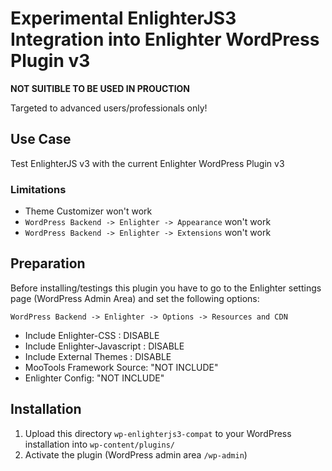 Experimental EnlighterJS3 Integration into Enlighter WordPress Plugin v3
==========================================================================

**NOT SUITIBLE TO BE USED IN PROUCTION**

Targeted to advanced users/professionals only! 

## Use Case ##

Test EnlighterJS v3 with the current Enlighter WordPress Plugin v3

### Limitations ###

* Theme Customizer won't work
* `WordPress Backend -> Enlighter -> Appearance` won't work
* `WordPress Backend -> Enlighter -> Extensions` won't work

## Preparation ##

Before installing/testings this plugin you have to go to the Enlighter settings page (WordPress Admin Area) and set the following options:

`WordPress Backend -> Enlighter -> Options -> Resources and CDN`

* Include Enlighter-CSS : DISABLE
* Include Enlighter-Javascript : DISABLE
* Include External Themes : DISABLE
* MooTools Framework Source: "NOT INCLUDE"
* Enlighter Config: "NOT INCLUDE"

## Installation ##

1. Upload this directory `wp-enlighterjs3-compat` to your WordPress installation into `wp-content/plugins/`
2. Activate the plugin (WordPress admin area `/wp-admin`)
